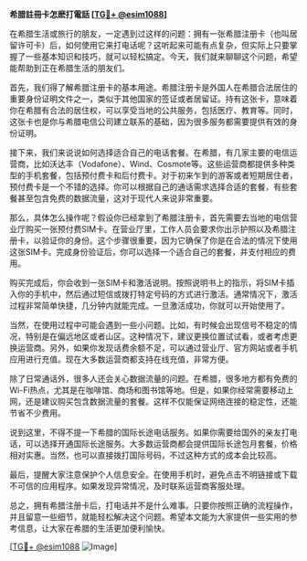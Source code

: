 **希腊註冊卡怎麽打電話 [[TG💪+ @esim1088](https://t.me/s/esim1088)]**

在希腊生活或旅行的朋友，一定遇到过这样的问题：拥有一张希腊注册卡（也叫居留许可卡）后，如何使用它来打电话呢？这听起来可能有点复杂，但实际上只要掌握了一些基本知识和技巧，就可以轻松搞定。今天，我们就来聊聊这个问题，希望能帮助到正在希腊生活的朋友们。

首先，我们得了解希腊注册卡的基本用途。希腊注册卡是外国人在希腊合法居住的重要身份证明文件之一，类似于其他国家的签证或者居留证。持有这张卡，意味着你在希腊有合法的居住权，可以享受当地的公共服务，包括医疗、教育等。同时，这张卡也是你与希腊电信公司建立联系的基础，因为很多服务都需要提供有效的身份证明。

接下来，我们来说说如何选择适合自己的电话套餐。在希腊，有几家主要的电信运营商，比如沃达丰（Vodafone）、Wind、Cosmote等。这些运营商都提供多种类型的手机套餐，包括预付费卡和后付费卡。对于初来乍到的游客或者短期居住者，预付费卡是一个不错的选择。你可以根据自己的通话需求选择合适的套餐，有些套餐甚至包含免费的数据流量，这对于现代人来说非常重要。

那么，具体怎么操作呢？假设你已经拿到了希腊注册卡，首先需要去当地的电信营业厅购买一张预付费SIM卡。在营业厅里，工作人员会要求你出示护照以及希腊注册卡，以验证你的身份。这个步骤很重要，因为它确保了你是在合法的情况下使用这张SIM卡。完成身份验证后，你可以选择一个适合自己的套餐，并支付相应的费用。

购买完成后，你会收到一张SIM卡和激活说明。按照说明书上的指示，将SIM卡插入你的手机中，然后通过短信或拨打特定号码的方式进行激活。通常情况下，激活过程非常简单快捷，几分钟内就能完成。一旦激活成功，你就可以开始使用了。

当然，在使用过程中可能会遇到一些小问题。比如，有时候会出现信号不稳定的情况，特别是在偏远地区或者山区。这种情况下，建议更换位置试试看，或者考虑更换运营商。另外，如果你发现话费余额不足，可以通过营业厅、官方网站或者手机应用进行充值。现在大多数运营商都支持在线充值，非常方便。

除了日常通话外，很多人还会关心数据流量的问题。在希腊，很多地方都有免费的Wi-Fi热点，尤其是在咖啡馆、商场和图书馆等地。但是，如果你经常需要移动上网，还是建议购买包含数据流量的套餐。这样不仅能保证网络连接的稳定性，还能节省不少费用。

说到这里，不得不提一下希腊的国际长途电话服务。如果你需要给国外的亲友打电话，可以选择开通国际长途服务。大多数运营商都会提供国际长途包月套餐，价格相对实惠。当然，也可以直接拨打国际号码，不过这种方式的成本会比较高。

最后，提醒大家注意保护个人信息安全。在使用手机时，避免点击不明链接或下载不可信的应用程序。如果发现异常情况，及时联系运营商客服处理。

总之，拥有希腊注册卡后，打电话并不是什么难事。只要你按照正确的流程操作，并且留意一些细节，就能轻松解决这个问题。希望本文能为大家提供一些实用的参考信息，让大家在希腊的生活更加便利愉快。

[[TG💪+ @esim1088](https://t.me/s/esim1088) ![Image](https://i.postimg.cc/4NQfJmqS/Snipaste-2025-05-13-00-14-12.png)]